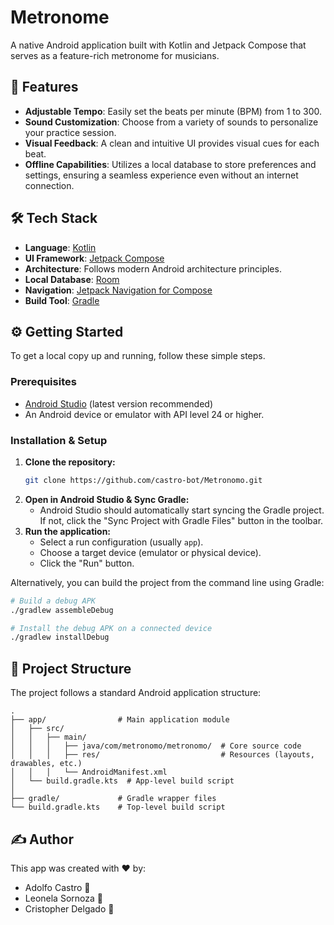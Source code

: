 # Metronome

A native Android application built with Kotlin and Jetpack Compose that serves as a feature-rich metronome for musicians.

## 🚀 Features

- **Adjustable Tempo**: Easily set the beats per minute (BPM) from 1 to 300.
- **Sound Customization**: Choose from a variety of sounds to personalize your practice session.
- **Visual Feedback**: A clean and intuitive UI provides visual cues for each beat.
- **Offline Capabilities**: Utilizes a local database to store preferences and settings, ensuring a seamless experience even without an internet connection.

## 🛠️ Tech Stack

- **Language**: [Kotlin](https://kotlinlang.org/)
- **UI Framework**: [Jetpack Compose](https://developer.android.com/jetpack/compose)
- **Architecture**: Follows modern Android architecture principles.
- **Local Database**: [Room](https://developer.android.com/training/data-storage/room)
- **Navigation**: [Jetpack Navigation for Compose](https://developer.android.com/jetpack/compose/navigation)
- **Build Tool**: [Gradle](https://gradle.org/)

## ⚙️ Getting Started

To get a local copy up and running, follow these simple steps.

### Prerequisites

- [Android Studio](https://developer.android.com/studio) (latest version recommended)
- An Android device or emulator with API level 24 or higher.

### Installation & Setup

1.  **Clone the repository:**
    ```sh
    git clone https://github.com/castro-bot/Metronomo.git
    ```
2.  **Open in Android Studio & Sync Gradle:**
    - Android Studio should automatically start syncing the Gradle project. If not, click the "Sync Project with Gradle Files" button in the toolbar.
3.  **Run the application:**
    - Select a run configuration (usually `app`).
    - Choose a target device (emulator or physical device).
    - Click the "Run" button.

Alternatively, you can build the project from the command line using Gradle:

```sh
# Build a debug APK
./gradlew assembleDebug

# Install the debug APK on a connected device
./gradlew installDebug
```

## 📁 Project Structure

The project follows a standard Android application structure:

```
.
├── app/                # Main application module
│   ├── src/
│   │   ├── main/
│   │   │   ├── java/com/metronomo/metronomo/  # Core source code
│   │   │   ├── res/                           # Resources (layouts, drawables, etc.)
│   │   │   └── AndroidManifest.xml
│   └── build.gradle.kts  # App-level build script
│
├── gradle/             # Gradle wrapper files
└── build.gradle.kts    # Top-level build script
```

## ✍️ Author

This app was created with ❤️ by:

- Adolfo Castro 🎷
- Leonela Sornoza 🎹
- Cristopher Delgado 🥁
